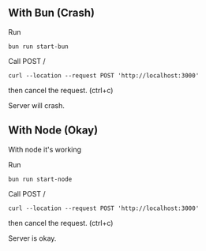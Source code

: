 ## With Bun (Crash)

Run 

`bun run start-bun`

Call POST /

```
curl --location --request POST 'http://localhost:3000'
```

then cancel the request. (ctrl+c)

Server will crash.


## With Node (Okay)

With node it's working

Run 

`bun run start-node`

Call POST /

```
curl --location --request POST 'http://localhost:3000'
```

then cancel the request. (ctrl+c)

Server is okay.
